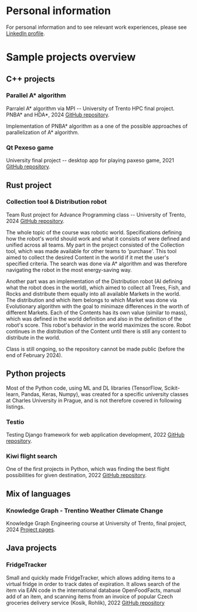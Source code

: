 # Personal information
For personal information and to see relevant work experiences, please see [LinkedIn profile](https://www.linkedin.com/in/veronika-deketov%C3%A1-29257b142/).

# Sample projects overview

## C++ projects
### Parallel A\* algorithm
Parralel A\* algorithm via MPI -- University of Trento HPC final project. PNBA\* and HDA\*, 2024 [GitHub repository](https://github.com/deketver/HPC_A_star_parallel).

Implementation of PNBA\* algorithm as a one of the possible approaches of parallelization of A\* algorithm.

### Qt Pexeso game
University final project -- desktop app for playing paxeso game, 2021 [GitHub repository](https://github.com/deketver/PexesoGame).

## Rust project
### Collection tool & Distribution robot
Team Rust project for Advance Programming class -- University of Trento, 2024 [GitHub repository](https://github.com/deketver/robotic_world_distribution_robot).

The whole topic of the course was robotic world. Specifications defining how the robot's world should work and what it consists of were defined and unified across all teams.
My part in the project consisted of the Collection tool, which was made available for other teams to 'purchase'. This tool aimed to collect the desired Content
in the world if it met the user's specified criteria. The search was done via A\* algorithm and was therefore navigating the robot in the most energy-saving way.

Another part was an implementation of the Distribution robot (AI defining what the robot does in the world), which aimed to collect all Trees, Fish, and Rocks and distribute them equally into all available Markets in the world.
The distribution and which item belongs to which Market was done via Evolutionary algorithm with the goal to minimaze differences in the worth of different Markets. Each of the Contents
has its own value (similar to mass), which was defined in the world definition and also in the definition of the robot's score. This robot's behavior in the world maximizes the score.
Robot continues in the distribution of the Content until there is still any content to distribute in the world.

Class is still ongoing, so the repository cannot be made public (before the end of February 2024).

## Python projects

Most of the Python code, using ML and DL libraries (TensorFlow, Scikit-learn, Pandas, Keras, Numpy), was created for a specific university classes at Charles University in Prague, and is not therefore covered in following listings.

### Testio
Testing Django framework for web application development, 2022 [GitHub repository](https://github.com/deketver/Testio).

### Kiwi flight search
One of the first projects in Python, which was finding the best flight possibilities for given destination, 2022 [GitHub repository](https://github.com/deketver/kiwi_project).

## Mix of languages
### Knowledge Graph - Trentino Weather Climate Change
Knowledge Graph Engineering course at University of Trento, final project, 2024 [Project pages](https://deketver.github.io/Trentino_weather_climate_change/).

## Java projects
### FridgeTracker
Small and quickly made FridgeTracker, which allows adding items to a virtual fridge in order to track dates of expiration. It allows search of the item via EAN code in the international database OpenFoodFacts, manual add of an item, and scanning items from an invoice of popular Czech groceries delivery service (Kosik, Rohlik), 2022 [GitHub repository](https://github.com/deketver/FridgeTracker)
